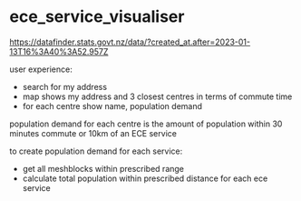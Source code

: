 # ece_service_visualiser

https://datafinder.stats.govt.nz/data/?created_at.after=2023-01-13T16%3A40%3A52.957Z

user experience:
- search for my address
- map shows my address and 3 closest centres in terms of commute time
- for each centre show name, population demand


population demand for each centre is the amount of population within 30 minutes commute or 10km of an ECE service

to create population demand for each service:
- get all meshblocks within prescribed range
- calculate total population within prescribed distance for each ece service